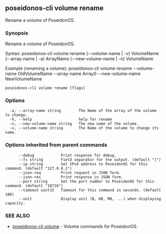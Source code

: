 ## poseidonos-cli volume rename

Rename a volume of PoseidonOS.

### Synopsis


Rename a volume of PoseidonOS.

Syntax:
	poseidonos-cli volume rename (--volume-name | -v) VolumeName (--array-name | -a) ArrayName 
	(--new-volume-name | -n) VolumeName

Example (renaming a volume): 
	poseidonos-cli volume rename --volume-name OldVolumeName --array-name Array0 --new-volume-name NewVolumeName
          

```
poseidonos-cli volume rename [flags]
```

### Options

```
  -a, --array-name string        The Name of the array of the volume to change.
  -h, --help                     help for rename
  -n, --new-volume-name string   The new name of the volume.
  -v, --volume-name string       The Name of the volume to change its name.
```

### Options inherited from parent commands

```
      --debug            Print response for debug.
      --fs string        Field separator for the output. (default "|")
      --ip string        Set IPv4 address to PoseidonOS for this command. (default "127.0.0.1")
      --json-req         Print request in JSON form.
      --json-res         Print response in JSON form.
      --port string      Set the port number to PoseidonOS for this command. (default "18716")
      --timeout uint32   Timeout for this command in seconds. (default 180)
      --unit             Display unit (B, KB, MB, ...) when displaying capacity.
```

### SEE ALSO

* [poseidonos-cli volume](poseidonos-cli_volume.md)	 - Volume commands for PoseidonOS.

